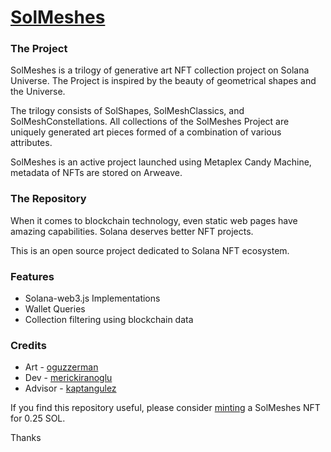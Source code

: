 # [SolMeshes](https://merickiranoglu.github.io/solmeshes "SolMeshes, an NFT project on Solana")
<h3> The Project </h3>

<p>SolMeshes is a trilogy of generative art NFT collection project on Solana Universe. The Project is inspired by the beauty of geometrical shapes and the Universe. </p>
<p>The trilogy consists of SolShapes, SolMeshClassics, and SolMeshConstellations. All collections of the SolMeshes Project are uniquely generated art pieces formed of a combination of various attributes.</p>
<p>SolMeshes is an active project launched using Metaplex Candy Machine, metadata of NFTs are stored on Arweave. </p>

<h3> The Repository </h3>

<p>When it comes to blockchain technology, even static web pages have amazing capabilities. Solana deserves better NFT projects. </p>
<p>This is an open source project dedicated to Solana NFT ecosystem.</p>

<h3> Features </h3>

- Solana-web3.js Implementations
- Wallet Queries
- Collection filtering using blockchain data

<h3> Credits </h3>

- Art - [oguzzerman](https://github.com/oguzzerman)
- Dev - [merickiranoglu](https://github.com/merickiranoglu)
- Advisor - [kaptangulez](https://github.com/kaptangulez)

If you find this repository useful, please consider [minting](https://mint.solmeshes.com) a SolMeshes NFT for 0.25 SOL.

Thanks
